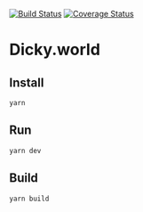 [![Build Status](https://travis-ci.org/dicky-world/api.svg?branch=master)](https://travis-ci.org/dicky-world/api) [![Coverage Status](https://coveralls.io/repos/github/dicky-world/api/badge.svg?branch=master)](https://coveralls.io/github/dicky-world/api?branch=master)

# Dicky.world

## Install

```
yarn
```

## Run

```
yarn dev
```

## Build

```
yarn build
```
